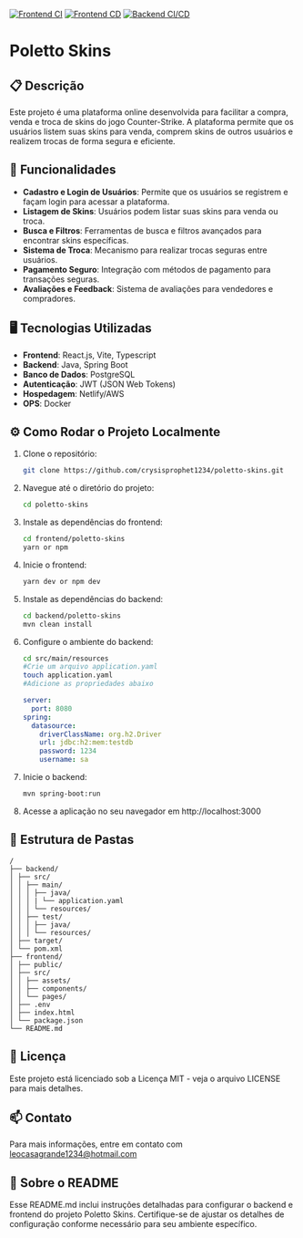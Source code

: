 [![Frontend CI](https://github.com/crysisprophet1234/poletto-skins/actions/workflows/frontend-ci.yml/badge.svg?event=pull_request)](https://github.com/crysisprophet1234/poletto-skins/actions/workflows/frontend-ci.yml)
[![Frontend CD](https://github.com/crysisprophet1234/poletto-skins/actions/workflows/frontend-cd.yml/badge.svg)](https://github.com/crysisprophet1234/poletto-skins/actions/workflows/frontend-cd.yml)
[![Backend CI/CD](https://github.com/crysisprophet1234/poletto-skins/actions/workflows/backend-ci-cd.yml/badge.svg)](https://github.com/crysisprophet1234/poletto-skins/actions/workflows/backend-ci-cd.yml)

# Poletto Skins
                                                                              
## 📋 Descrição
Este projeto é uma plataforma online desenvolvida para facilitar a compra, venda e troca de skins do jogo Counter-Strike. A plataforma permite que os usuários listem suas skins para venda, comprem skins de outros usuários e realizem trocas de forma segura e eficiente.

## 🚀 Funcionalidades
- **Cadastro e Login de Usuários**: Permite que os usuários se registrem e façam login para acessar a plataforma.
- **Listagem de Skins**: Usuários podem listar suas skins para venda ou troca.
- **Busca e Filtros**: Ferramentas de busca e filtros avançados para encontrar skins específicas.
- **Sistema de Troca**: Mecanismo para realizar trocas seguras entre usuários.
- **Pagamento Seguro**: Integração com métodos de pagamento para transações seguras.
- **Avaliações e Feedback**: Sistema de avaliações para vendedores e compradores.

## 🖥️ Tecnologias Utilizadas
- **Frontend**: React.js, Vite, Typescript
- **Backend**: Java, Spring Boot
- **Banco de Dados**: PostgreSQL
- **Autenticação**: JWT (JSON Web Tokens)
- **Hospedagem**: Netlify/AWS
- **OPS**: Docker

## ⚙️ Como Rodar o Projeto Localmente
1. Clone o repositório:
   ```sh
   git clone https://github.com/crysisprophet1234/poletto-skins.git
   ```
   
2. Navegue até o diretório do projeto:
   ```sh
   cd poletto-skins
   ```
   
3. Instale as dependências do frontend:
   ```sh
   cd frontend/poletto-skins
   yarn or npm
   ```

4. Inicie o frontend:
   ```sh
   yarn dev or npm dev
   ```

5. Instale as dependências do backend:
   ```sh
   cd backend/poletto-skins
   mvn clean install
   ```

6. Configure o ambiente do backend:
   ```sh
   cd src/main/resources
   #Crie um arquivo application.yaml
   touch application.yaml
   #Adicione as propriedades abaixo
   ```
   
   ```yaml
   server:
     port: 8080
   spring:
     datasource:
       driverClassName: org.h2.Driver
       url: jdbc:h2:mem:testdb
       password: 1234
       username: sa

8. Inicie o backend:
   ```sh
   mvn spring-boot:run
   ```

9. Acesse a aplicação no seu navegador em http://localhost:3000

## 📁 Estrutura de Pastas

```
/
├── backend/
│ ├── src/
│ │ ├── main/
│ │ │ ├── java/
│ │ │ | └── application.yaml
│ │ │ └── resources/
│ │ ├── test/
│ │ │ ├── java/
│ │ │ └── resources/
│ ├── target/
│ └── pom.xml
├── frontend/
│ ├── public/
│ ├── src/
│ │ ├── assets/
│ │ ├── components/
│ │ └── pages/
│ ├── .env
│ ├── index.html
│ └── package.json
└── README.md
```

## 📜 Licença
Este projeto está licenciado sob a Licença MIT - veja o arquivo LICENSE para mais detalhes.

## 📫 Contato
Para mais informações, entre em contato com leocasagrande1234@hotmail.com

## 📖 Sobre o README
Esse README.md inclui instruções detalhadas para configurar o backend e frontend do projeto Poletto Skins.
Certifique-se de ajustar os detalhes de configuração conforme necessário para seu ambiente específico.

